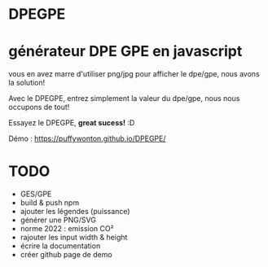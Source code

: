 # DPEGPE

# générateur DPE GPE en javascript

vous en avez marre d'utiliser png/jpg pour afficher le dpe/gpe, nous avons la solution!

Avec le DPEGPE, entrez simplement la valeur du dpe/gpe, nous nous occupons de tout!

Essayez le DPEGPE, <strong>great sucess!</strong> :D

Démo : https://puffywonton.github.io/DPEGPE/

# TODO

-   GES/GPE
-   build & push npm
-   ajouter les légendes (puissance)
-   générer une PNG/SVG
-   norme 2022 : emission CO²
-   rajouter les input width & height
-   écrire la documentation
-   créer github page de demo
